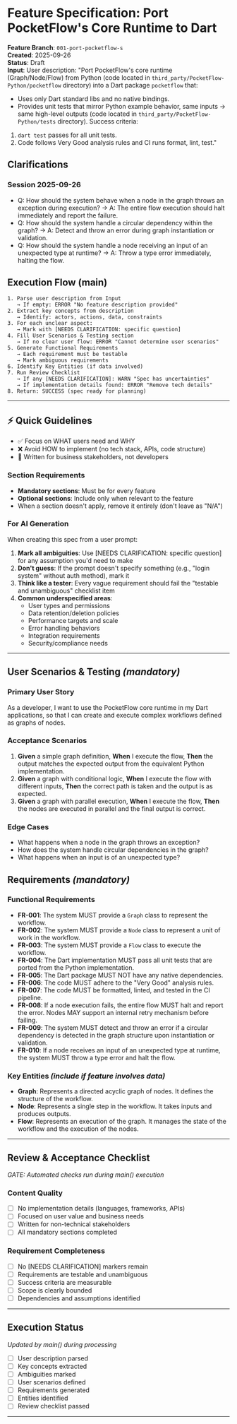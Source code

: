 # Feature Specification: Port PocketFlow's Core Runtime to Dart

**Feature Branch**: `001-port-pocketflow-s`  
**Created**: 2025-09-26  
**Status**: Draft  
**Input**: User description: "Port PocketFlow's core runtime (Graph/Node/Flow) from Python (code located in `third_party/PocketFlow-Python/pocketflow` directory) into a Dart package `pocketflow` that:
- Uses only Dart standard libs and no native bindings.
- Provides unit tests that mirror Python example behavior, same inputs -> same high-level outputs (code located in `third_party/PocketFlow-Python/tests` directory).
Success criteria:
1) `dart test` passes for all unit tests.
2) Code follows Very Good analysis rules and CI runs format, lint, test."

## Clarifications
### Session 2025-09-26
- Q: How should the system behave when a node in the graph throws an exception during execution? → A: The entire flow execution should halt immediately and report the failure.
- Q: How should the system handle a circular dependency within the graph? → A: Detect and throw an error during graph instantiation or validation.
- Q: How should the system handle a node receiving an input of an unexpected type at runtime? → A: Throw a type error immediately, halting the flow.

## Execution Flow (main)
```
1. Parse user description from Input
   → If empty: ERROR "No feature description provided"
2. Extract key concepts from description
   → Identify: actors, actions, data, constraints
3. For each unclear aspect:
   → Mark with [NEEDS CLARIFICATION: specific question]
4. Fill User Scenarios & Testing section
   → If no clear user flow: ERROR "Cannot determine user scenarios"
5. Generate Functional Requirements
   → Each requirement must be testable
   → Mark ambiguous requirements
6. Identify Key Entities (if data involved)
7. Run Review Checklist
   → If any [NEEDS CLARIFICATION]: WARN "Spec has uncertainties"
   → If implementation details found: ERROR "Remove tech details"
8. Return: SUCCESS (spec ready for planning)
```

---

## ⚡ Quick Guidelines
- ✅ Focus on WHAT users need and WHY
- ❌ Avoid HOW to implement (no tech stack, APIs, code structure)
- 👥 Written for business stakeholders, not developers

### Section Requirements
- **Mandatory sections**: Must be for every feature
- **Optional sections**: Include only when relevant to the feature
- When a section doesn't apply, remove it entirely (don't leave as "N/A")

### For AI Generation
When creating this spec from a user prompt:
1. **Mark all ambiguities**: Use [NEEDS CLARIFICATION: specific question] for any assumption you'd need to make
2. **Don't guess**: If the prompt doesn't specify something (e.g., "login system" without auth method), mark it
3. **Think like a tester**: Every vague requirement should fail the "testable and unambiguous" checklist item
4. **Common underspecified areas**:
   - User types and permissions
   - Data retention/deletion policies  
   - Performance targets and scale
   - Error handling behaviors
   - Integration requirements
   - Security/compliance needs

---

## User Scenarios & Testing *(mandatory)*

### Primary User Story
As a developer, I want to use the PocketFlow core runtime in my Dart applications, so that I can create and execute complex workflows defined as graphs of nodes.

### Acceptance Scenarios
1. **Given** a simple graph definition, **When** I execute the flow, **Then** the output matches the expected output from the equivalent Python implementation.
2. **Given** a graph with conditional logic, **When** I execute the flow with different inputs, **Then** the correct path is taken and the output is as expected.
3. **Given** a graph with parallel execution, **When** I execute the flow, **Then** the nodes are executed in parallel and the final output is correct.

### Edge Cases
- What happens when a node in the graph throws an exception?
- How does the system handle circular dependencies in the graph?
- What happens when an input is of an unexpected type?

## Requirements *(mandatory)*

### Functional Requirements
- **FR-001**: The system MUST provide a `Graph` class to represent the workflow.
- **FR-002**: The system MUST provide a `Node` class to represent a unit of work in the workflow.
- **FR-003**: The system MUST provide a `Flow` class to execute the workflow.
- **FR-004**: The Dart implementation MUST pass all unit tests that are ported from the Python implementation.
- **FR-005**: The Dart package MUST NOT have any native dependencies.
- **FR-006**: The code MUST adhere to the "Very Good" analysis rules.
- **FR-007**: The code MUST be formatted, linted, and tested in the CI pipeline.
- **FR-008**: If a node execution fails, the entire flow MUST halt and report the error. Nodes MAY support an internal retry mechanism before failing.
- **FR-009**: The system MUST detect and throw an error if a circular dependency is detected in the graph structure upon instantiation or validation.
- **FR-010**: If a node receives an input of an unexpected type at runtime, the system MUST throw a type error and halt the flow.

### Key Entities *(include if feature involves data)*
- **Graph**: Represents a directed acyclic graph of nodes. It defines the structure of the workflow.
- **Node**: Represents a single step in the workflow. It takes inputs and produces outputs.
- **Flow**: Represents an execution of the graph. It manages the state of the workflow and the execution of the nodes.

---

## Review & Acceptance Checklist
*GATE: Automated checks run during main() execution*

### Content Quality
- [ ] No implementation details (languages, frameworks, APIs)
- [ ] Focused on user value and business needs
- [ ] Written for non-technical stakeholders
- [ ] All mandatory sections completed

### Requirement Completeness
- [ ] No [NEEDS CLARIFICATION] markers remain
- [ ] Requirements are testable and unambiguous  
- [ ] Success criteria are measurable
- [ ] Scope is clearly bounded
- [ ] Dependencies and assumptions identified

---

## Execution Status
*Updated by main() during processing*

- [ ] User description parsed
- [ ] Key concepts extracted
- [ ] Ambiguities marked
- [ ] User scenarios defined
- [ ] Requirements generated
- [ ] Entities identified
- [ ] Review checklist passed

---